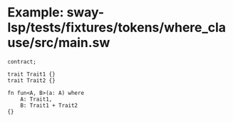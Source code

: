 # Example: sway-lsp/tests/fixtures/tokens/where_clause/src/main.sw

```sway
contract;

trait Trait1 {}
trait Trait2 {}

fn fun<A, B>(a: A) where
    A: Trait1,
    B: Trait1 + Trait2
{}


```
